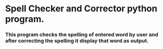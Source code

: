# Spell Checker and Corrector python program.

 <h3>This program checks the spelling of entered word by user and after correcting the spelling it display that word as output.</h3>
